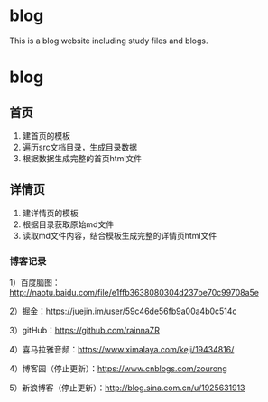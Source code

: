 # blog
This is a blog website including study files and blogs.


# blog


## 首页

1. 建首页的模板
2. 遍历src文档目录，生成目录数据
3. 根据数据生成完整的首页html文件

## 详情页

1. 建详情页的模板
2. 根据目录获取原始md文件
3. 读取md文件内容，结合模板生成完整的详情页html文件


### 博客记录

1）百度脑图：http://naotu.baidu.com/file/e1ffb3638080304d237be70c99708a5e

2）掘金：https://juejin.im/user/59c46de56fb9a00a4b0c514c

3）gitHub：https://github.com/rainnaZR

4）喜马拉雅音频：https://www.ximalaya.com/keji/19434816/

4）博客园（停止更新）：https://www.cnblogs.com/zourong

5）新浪博客（停止更新）：http://blog.sina.com.cn/u/1925631913

